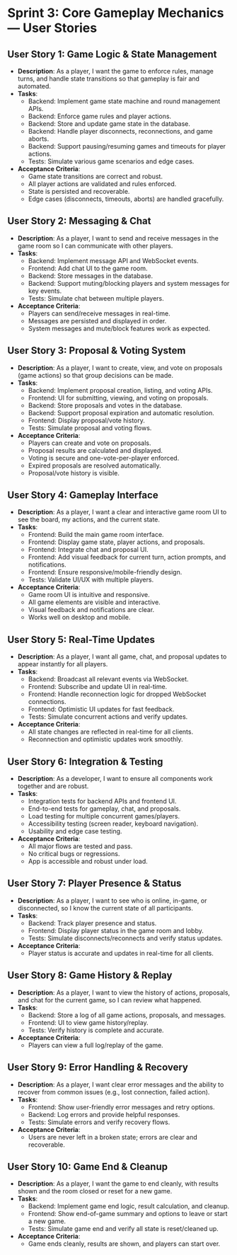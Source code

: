 # Sprint 3: Core Gameplay Mechanics — User Stories

## User Story 1: Game Logic & State Management
- **Description**: As a player, I want the game to enforce rules, manage turns, and handle state transitions so that gameplay is fair and automated.
- **Tasks**:
  - Backend: Implement game state machine and round management APIs.
  - Backend: Enforce game rules and player actions.
  - Backend: Store and update game state in the database.
  - Backend: Handle player disconnects, reconnections, and game aborts.
  - Backend: Support pausing/resuming games and timeouts for player actions.
  - Tests: Simulate various game scenarios and edge cases.
- **Acceptance Criteria**:
  - Game state transitions are correct and robust.
  - All player actions are validated and rules enforced.
  - State is persisted and recoverable.
  - Edge cases (disconnects, timeouts, aborts) are handled gracefully.

## User Story 2: Messaging & Chat
- **Description**: As a player, I want to send and receive messages in the game room so I can communicate with other players.
- **Tasks**:
  - Backend: Implement message API and WebSocket events.
  - Frontend: Add chat UI to the game room.
  - Backend: Store messages in the database.
  - Backend: Support muting/blocking players and system messages for key events.
  - Tests: Simulate chat between multiple players.
- **Acceptance Criteria**:
  - Players can send/receive messages in real-time.
  - Messages are persisted and displayed in order.
  - System messages and mute/block features work as expected.

## User Story 3: Proposal & Voting System
- **Description**: As a player, I want to create, view, and vote on proposals (game actions) so that group decisions can be made.
- **Tasks**:
  - Backend: Implement proposal creation, listing, and voting APIs.
  - Frontend: UI for submitting, viewing, and voting on proposals.
  - Backend: Store proposals and votes in the database.
  - Backend: Support proposal expiration and automatic resolution.
  - Frontend: Display proposal/vote history.
  - Tests: Simulate proposal and voting flows.
- **Acceptance Criteria**:
  - Players can create and vote on proposals.
  - Proposal results are calculated and displayed.
  - Voting is secure and one-vote-per-player enforced.
  - Expired proposals are resolved automatically.
  - Proposal/vote history is visible.

## User Story 4: Gameplay Interface
- **Description**: As a player, I want a clear and interactive game room UI to see the board, my actions, and the current state.
- **Tasks**:
  - Frontend: Build the main game room interface.
  - Frontend: Display game state, player actions, and proposals.
  - Frontend: Integrate chat and proposal UI.
  - Frontend: Add visual feedback for current turn, action prompts, and notifications.
  - Frontend: Ensure responsive/mobile-friendly design.
  - Tests: Validate UI/UX with multiple players.
- **Acceptance Criteria**:
  - Game room UI is intuitive and responsive.
  - All game elements are visible and interactive.
  - Visual feedback and notifications are clear.
  - Works well on desktop and mobile.

## User Story 5: Real-Time Updates
- **Description**: As a player, I want all game, chat, and proposal updates to appear instantly for all players.
- **Tasks**:
  - Backend: Broadcast all relevant events via WebSocket.
  - Frontend: Subscribe and update UI in real-time.
  - Frontend: Handle reconnection logic for dropped WebSocket connections.
  - Frontend: Optimistic UI updates for fast feedback.
  - Tests: Simulate concurrent actions and verify updates.
- **Acceptance Criteria**:
  - All state changes are reflected in real-time for all clients.
  - Reconnection and optimistic updates work smoothly.

## User Story 6: Integration & Testing
- **Description**: As a developer, I want to ensure all components work together and are robust.
- **Tasks**:
  - Integration tests for backend APIs and frontend UI.
  - End-to-end tests for gameplay, chat, and proposals.
  - Load testing for multiple concurrent games/players.
  - Accessibility testing (screen reader, keyboard navigation).
  - Usability and edge case testing.
- **Acceptance Criteria**:
  - All major flows are tested and pass.
  - No critical bugs or regressions.
  - App is accessible and robust under load.

## User Story 7: Player Presence & Status
- **Description**: As a player, I want to see who is online, in-game, or disconnected, so I know the current state of all participants.
- **Tasks**:
  - Backend: Track player presence and status.
  - Frontend: Display player status in the game room and lobby.
  - Tests: Simulate disconnects/reconnects and verify status updates.
- **Acceptance Criteria**:
  - Player status is accurate and updates in real-time for all clients.

## User Story 8: Game History & Replay
- **Description**: As a player, I want to view the history of actions, proposals, and chat for the current game, so I can review what happened.
- **Tasks**:
  - Backend: Store a log of all game actions, proposals, and messages.
  - Frontend: UI to view game history/replay.
  - Tests: Verify history is complete and accurate.
- **Acceptance Criteria**:
  - Players can view a full log/replay of the game.

## User Story 9: Error Handling & Recovery
- **Description**: As a player, I want clear error messages and the ability to recover from common issues (e.g., lost connection, failed action).
- **Tasks**:
  - Frontend: Show user-friendly error messages and retry options.
  - Backend: Log errors and provide helpful responses.
  - Tests: Simulate errors and verify recovery flows.
- **Acceptance Criteria**:
  - Users are never left in a broken state; errors are clear and recoverable.

## User Story 10: Game End & Cleanup
- **Description**: As a player, I want the game to end cleanly, with results shown and the room closed or reset for a new game.
- **Tasks**:
  - Backend: Implement game end logic, result calculation, and cleanup.
  - Frontend: Show end-of-game summary and options to leave or start a new game.
  - Tests: Simulate game end and verify all state is reset/cleaned up.
- **Acceptance Criteria**:
  - Game ends cleanly, results are shown, and players can start over. 